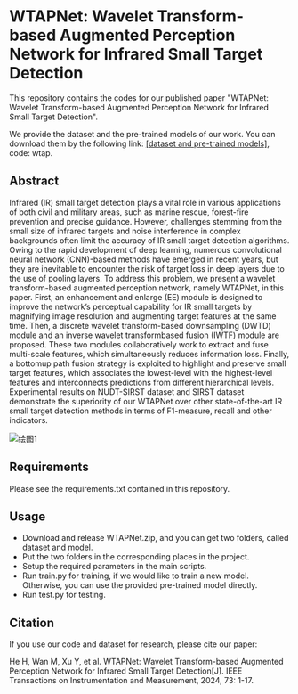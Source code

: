 # WTAPNet: Wavelet Transform-based Augmented Perception Network for Infrared Small Target Detection
This repository contains the codes for our published paper "WTAPNet: Wavelet Transform-based Augmented Perception Network for Infrared Small Target Detection". 

We provide the dataset and the pre-trained models of our work. You can download them by the following link:
[[dataset and pre-trained models]](https://pan.baidu.com/s/152zGnVMA7EJ_diWzAH3wug?pwd=wtap), code: wtap.

## Abstract
Infrared (IR) small target detection plays a vital role in various applications of both civil and military areas, such as marine rescue, forest-fire prevention and precise guidance. However, challenges stemming from the small size of infrared targets and noise interference in complex backgrounds often limit the accuracy of IR small target detection algorithms. Owing to the rapid development of deep learning, numerous convolutional neural network (CNN)-based methods have emerged in recent years, but they are inevitable to encounter the risk of target loss in deep layers due to the use of pooling layers. To address this problem, we present a wavelet transform-based augmented perception network, namely WTAPNet, in this paper. First, an enhancement and enlarge (EE) module is designed to improve the network’s perceptual capability for IR small targets by magnifying image resolution and augmenting target features at the same time. Then, a discrete wavelet transform-based downsampling (DWTD) module and an inverse wavelet transformbased fusion (IWTF) module are proposed. These two modules collaboratively work to extract and fuse multi-scale features, which simultaneously reduces information loss. Finally, a bottomup path fusion strategy is exploited to highlight and preserve small target features, which associates the lowest-level with the highest-level features and interconnects predictions from different hierarchical levels. Experimental results on NUDT-SIRST dataset and SIRST dataset demonstrate the superiority of our WTAPNet over other state-of-the-art IR small target detection methods in terms of F1-measure, recall and other indicators.

![绘图1](https://github.com/user-attachments/assets/e8d71485-e13f-427b-a439-da0f9c1b4eec)

## Requirements
Please see the requirements.txt contained in this repository.

## Usage
- Download and release WTAPNet.zip, and you can get two folders, called dataset and model.
- Put the two folders in the corresponding places in the project. 
- Setup the required parameters in the main scripts.
- Run train.py for training, if we would like to train a new model. Otherwise, you can use the provided pre-trained model directly.
- Run test.py for testing.

## Citation
If you use our code and dataset for research, please cite our paper:

He H, Wan M, Xu Y, et al. WTAPNet: Wavelet Transform-based Augmented Perception Network for Infrared Small Target Detection[J]. IEEE Transactions on Instrumentation and Measurement, 2024, 73: 1-17.
